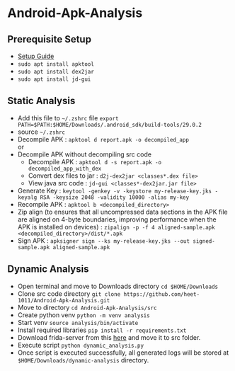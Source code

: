 # Android-Apk-Analysis

## Prerequisite Setup
- [Setup Guide](https://github.com/heet-1011/Android-Apk-Analysis/blob/main/prerequisite-setup/README.md)
- `sudo apt install apktool`
- `sudo apt install dex2jar`
- `sudo apt install jd-gui`
  
## Static Analysis
- Add this file to `~/.zshrc` file `export PATH=$PATH:$HOME/Downloads/.android_sdk/build-tools/29.0.2`
- source `~/.zshrc`
- Decompile APK : `apktool d report.apk -o decompiled_app`
<br> or 
- Decompile APK without decompiling src code
  * Decompile APK : `apktool d -s report.apk -o decompiled_app_with_dex`
  * Convert dex files to jar : `d2j-dex2jar <classes*.dex file>`
  * View java src code : `jd-gui <classes*-dex2jar.jar file>`
- Generate Key : `keytool -genkey -v -keystore my-release-key.jks -keyalg RSA -keysize 2048 -validity 10000 -alias my-key`
- Recompile APK : `apktool b <decompiled_directory>`
- Zip align (to ensures that all uncompressed data sections in the APK file are aligned on 4-byte boundaries, improving performance when the APK is installed on devices) : `zipalign -p -f 4 aligned-sample.apk <decompiled_directory>/dist/*.apk`
- Sign APK : `apksigner sign --ks my-release-key.jks --out signed-sample.apk aligned-sample.apk`

## Dynamic Analysis
- Open terminal and move to Downloads directory `cd $HOME/Downloads`
- Clone src code directory `git clone https://github.com/heet-1011/Android-Apk-Analysis.git`
- Move to directory `cd Android-Apk-Analysis/src` 
- Create python venv `python -m venv analysis`
- Start venv `source analysis/bin/activate`
- Install required libraries `pip install -r requirements.txt`
- Download frida-server from this [here](https://drive.google.com/file/d/1NMFJfguxQHO2QNnIw7g0JbWsN0lkeqqh/view?usp=sharing) and move it to src folder. 
- Execute script `python dynamic_analysis.py`
- Once script is executed successfully, all generated logs will be stored at `$HOME/Downloads/dynamic-analysis` directory.
